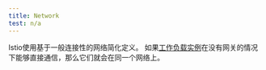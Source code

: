```yaml
---
title: Network
test: n/a
---
```


Istio使用基于一般连接性的网络简化定义。
如果[工作负载实例](/zh/docs/reference/glossary/#workload-instance)在没有网关的情况下能够直接通信，那么它们就会在同一个网络上。
